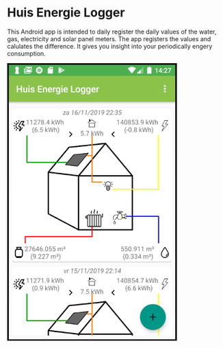 # Huis Energie Logger

This Android app is intended to daily register the daily values of the water, gas, electricity and solar panel meters. The app registers the values and calulates the difference. It gives you insight into your periodically engery consumption. 

![](screenshot.png) 
